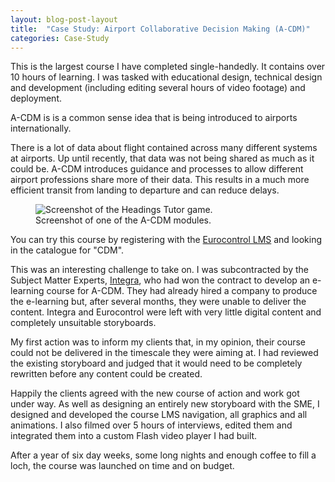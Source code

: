 ```yaml
---
layout: blog-post-layout
title:  "Case Study: Airport Collaborative Decision Making (A-CDM)"
categories: Case-Study
---
```


This is the largest course I have completed single-handedly. It contains over 10 hours of learning. I was tasked with educational design, technical design and development (including editing several hours of video footage) and deployment.

A-CDM is is a common sense idea that is being introduced to airports internationally.

There is a lot of data about flight contained across many different systems at airports. Up until recently, that data was not being shared as much as it could be. A-CDM introduces guidance and processes to allow different airport professions share more of their data. This results in a much more efficient transit from landing to departure and can reduce delays.

<figure>
  <img src="/blog/img/2014/jan/2014-01-11-case-elearning-acdm.jpg" alt="Screenshot of the Headings Tutor game." style="max-width:481px;">
  <figcaption>Screenshot of one of the A-CDM modules.</figcaption>
</figure>

 You can try this course by registering with the <a href="https://trainingzone.eurocontrol.int/" title="Open the Eurocontrol LMS website in a new window.">Eurocontrol LMS</a> and looking in the catalogue for "CDM".

This was an interesting challenge to take on. I was subcontracted by the Subject Matter Experts, <a href="http://www.integra.dk/" title="Open the Eurocontrol LMS website in a new window.">Integra</a>, who had won the contract to develop an e-learning course for A-CDM. They had already hired a company to produce the e-learning but, after several months, they were unable to deliver the content. Integra and Eurocontrol were left with very little digital content and completely unsuitable storyboards.

My first action was to inform my clients that, in my opinion, their course could not be delivered in the timescale they were aiming at. I had reviewed the existing storyboard and judged that it would need to be completely rewritten before any content could be created.

Happily the clients agreed with the new course of action and work got under way. As well as designing an entirely new storyboard with the SME, I designed and developed the course LMS navigation, all graphics and all animations. I also filmed over 5 hours of interviews, edited them and integrated them into a custom Flash video player I had built.

After a year of six day weeks, some long nights and enough coffee to fill a loch, the course was launched on time and on budget.